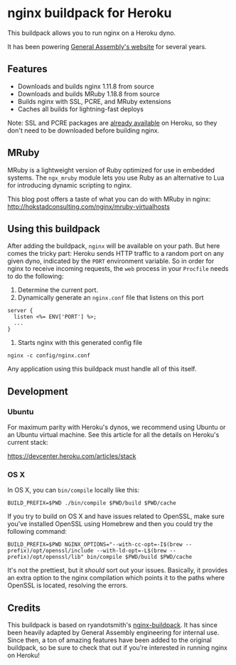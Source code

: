 # nginx buildpack for Heroku

This buildpack allows you to run nginx on a Heroku dyno.

It has been powering [General Assembly's website](https://generalassemb.ly/) for several years.


## Features

* Downloads and builds nginx 1.11.8 from source
* Downloads and builds MRuby 1.18.8 from source
* Builds nginx with SSL, PCRE, and MRuby extensions
* Caches all builds for lightning-fast deploys

Note: SSL and PCRE packages are [already available](https://devcenter.heroku.com/articles/cedar-ubuntu-packages) on Heroku, so they don't need to be downloaded before building nginx.


## MRuby

MRuby is a lightweight version of Ruby optimized for use in embedded systems. The `ngx_mruby` module lets you use Ruby as an alternative to Lua for introducing dynamic scripting to nginx.

This blog post offers a taste of what you can do with MRuby in nginx:
http://hokstadconsulting.com/nginx/mruby-virtualhosts


## Using this buildpack

After adding the buildpack, `nginx` will be available on your path. But here comes the tricky part: Heroku sends HTTP traffic to a random port on any given dyno, indicated by the `PORT` environment variable. So in order for nginx to receive incoming requests, the `web` process in your `Procfile` needs to do the following:

1. Determine the current port.
1. Dynamically generate an `nginx.conf` file that listens on this port

  ```
  server {
    listen <%= ENV['PORT'] %>;
    ...
  }
  ```
1. Starts nginx with this generated config file

  ```
  nginx -c config/nginx.conf
  ```

Any application using this buildpack must handle all of this itself.


## Development

### Ubuntu

For maximum parity with Heroku's dynos, we recommend using Ubuntu or an Ubuntu virtual machine. See this article for all the details on Heroku's current stack:

https://devcenter.heroku.com/articles/stack

### OS X

In OS X, you can `bin/compile` locally like this:

```
BUILD_PREFIX=$PWD ./bin/compile $PWD/build $PWD/cache
```

If you try to build on OS X and have issues related to OpenSSL, make sure you've installed OpenSSL using Homebrew and then you could try the following command:
```
BUILD_PREFIX=$PWD NGINX_OPTIONS="--with-cc-opt=-I$(brew --prefix)/opt/openssl/include --with-ld-opt=-L$(brew --prefix)/opt/openssl/lib" bin/compile $PWD/build $PWD/cache
```
It's not the prettiest, but it _should_ sort out your issues. Basically, it provides an extra option to the nginx compilation which points it to the paths where OpenSSL is located, resolving the errors.


## Credits

This buildpack is based on ryandotsmith's [nginx-buildpack](https://github.com/ryandotsmith/nginx-buildpack). It has since been heavily adapted by General Assembly engineering for internal use. Since then, a ton of amazing features have been added to the original buildpack, so be sure to check that out if you're interested in running nginx on Heroku!

